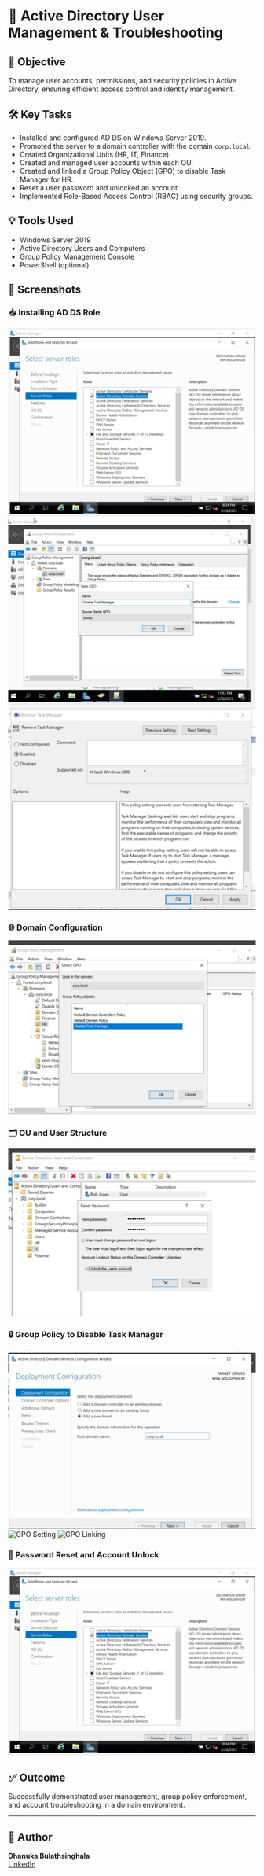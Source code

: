# 🧩 Active Directory User Management & Troubleshooting

## 🎯 Objective
To manage user accounts, permissions, and security policies in Active Directory, ensuring efficient access control and identity management.

## 🛠️ Key Tasks
- Installed and configured AD DS on Windows Server 2019.
- Promoted the server to a domain controller with the domain `corp.local`.
- Created Organizational Units (HR, IT, Finance).
- Created and managed user accounts within each OU.
- Created and linked a Group Policy Object (GPO) to disable Task Manager for HR.
- Reset a user password and unlocked an account.
- Implemented Role-Based Access Control (RBAC) using security groups.

## 💡 Tools Used
- Windows Server 2019
- Active Directory Users and Computers
- Group Policy Management Console
- PowerShell (optional)

## 📸 Screenshots

### 📥 Installing AD DS Role
![Server Roles](Screenshot1.png)
![Installation Progress](Screenshot%202025-05-27%20164226.png)
![Installation Completed](Screenshot%202025-05-27%20164551.png)

### 🌐 Domain Configuration
![Deployment Configuration](Screenshot%202025-05-27%20164706.png)

### 🗂️ OU and User Structure
![Organizational Units](Screenshot%202025-05-27%20164919.png)

### 🔒 Group Policy to Disable Task Manager
![Create GPO](Screenshot%202025-05-27%20162411.png)
![GPO Setting](Screenshot%202025-05-27%20163312.png)
![GPO Linking](Screenshot%202025-05-27%20163510.png)

### 🔐 Password Reset and Account Unlock
![Reset Password](Screenshot%202025-05-27%20133438.png)

## ✅ Outcome
Successfully demonstrated user management, group policy enforcement, and account troubleshooting in a domain environment.

---

## 📎 Author
**Dhanuka Bulathsinghala**  
[LinkedIn](https://www.linkedin.com/in/YOUR_USERNAME)
